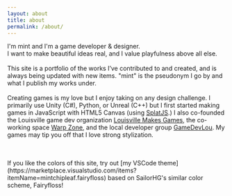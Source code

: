 ```yaml
---
layout: about
title: about
permalink: /about/
---
```


I'm mint and I'm a game developer & designer.<br/> I want to make beautiful ideas real, and I value playfulness above all else.
<br/>
<br/>
This site is a portfolio of the works I’ve contributed to and created, and is always being updated with new items. "mint" is the pseudonym I go by and what I publish my works under. <!--The bottom portrait is one of the icons that usually accompany the name.-->
<br/>
<br/>
Creating games is my love but I enjoy taking on any design challenge. I primarily use Unity (C#), Python, or Unreal (C++) but I first started making games in JavaScript with HTML5 Canvas (using [SplatJS](https://splatjs.github.io/).) I also co-founded the Louisville game dev organization [Louisville Makes Games](http://louisvillemakesgames.org), the co-working space [Warp Zone](http://louisvillemakesgames.org/warpzone), and the local developer group [GameDevLou](https://github.com/GameDevLou). My games may tip you off that I love strong stylization.
<br/>
<br/>
<div class="separator-top"></div>
<br/>
If you like the colors of this site, try out [my VSCode theme](https://marketplace.visualstudio.com/items?itemName=mintchipleaf.fairyfloss) based on SailorHG's similar color scheme, Fairyfloss!